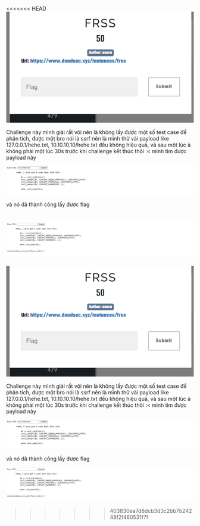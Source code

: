 <<<<<<< HEAD
![0](./0.png)







Challenge này mình giải rất vội nên là không lấy được một số test case để phân tích, được một bro nói là ssrf nên là mình thử vài payload like 127.0.0.1/hehe.txt, 10.10.10.10/hehe.txt đều không hiệu quả, và sau một lúc à không phải một lúc 30s trước khi challenge kết thúc thôi :< mình tìm được payload này 

![1](./1.png)

và nó đã thành công lấy được flag

![2](./2.png)
=======
![0](./0.png)







Challenge này mình giải rất vội nên là không lấy được một số test case để phân tích, được một bro nói là ssrf nên là mình thử vài payload like 127.0.0.1/hehe.txt, 10.10.10.10/hehe.txt đều không hiệu quả, và sau một lúc à không phải một lúc 30s trước khi challenge kết thúc thôi :< mình tìm được payload này 

![1](./1.png)

và nó đã thành công lấy được flag

![2](./2.png)
>>>>>>> 403830ea7d8dcb3d3c2bb7b24248f2f460531f7f
